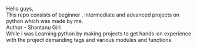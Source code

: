 Hello guys,
<br>
This repo consists of beginner , intermediate and advanced projects on python which was made by me.
<br>
Author - Shantanu Giri
<br>
While i was Learning python by making projects to get hands-on experience with the project demanding tags and various modules and functions.


